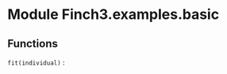 Module Finch3.examples.basic
============================

Functions
---------


`fit(individual)`
: